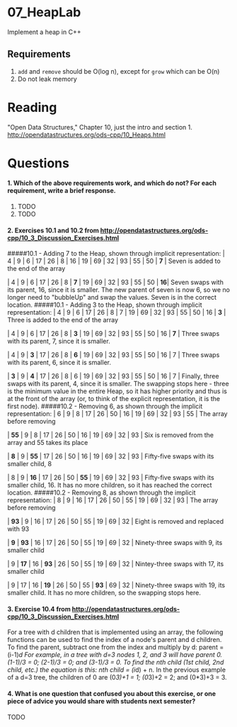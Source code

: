 07_HeapLab
==============

Implement a heap in C++

Requirements
------------

1. `add` and `remove` should be O(log n), except for `grow` which can be O(n)
2. Do not leak memory

Reading
=======
"Open Data Structures," Chapter 10, just the intro and section 1. http://opendatastructures.org/ods-cpp/10_Heaps.html

Questions
=========

#### 1. Which of the above requirements work, and which do not? For each requirement, write a brief response.

1. TODO
2. TODO

#### 2. Exercises 10.1 and 10.2 from http://opendatastructures.org/ods-cpp/10_3_Discussion_Exercises.html
#####10.1 - Adding 7 to the Heap, shown through implicit representation:
| 4 | 9 | 6 | 17 | 26 | 8 | 16 | 19 | 69 | 32 | 93 | 55 | 50 | **7** | Seven is added to the end of the array

| 4 | 9 | 6 | 17 | 26 | 8 | **7** | 19 | 69 | 32 | 93 | 55 | 50 | **16**| Seven swaps with its parent, 16, since it is smaller. The new parent of seven is now 6, so we no longer need to "bubbleUp" and swap the values. Seven is in the correct location.
#####10.1 - Adding 3 to the Heap, shown through implicit representation: 
| 4 | 9 | 6 | 17 | 26 | 8 | 7 | 19 | 69 | 32 | 93 | 55 | 50 | 16 | **3** | Three is added to the end of the array

| 4 | 9 | 6 | 17 | 26 | 8 | **3** | 19 | 69 | 32 | 93 | 55 | 50 | 16 | **7** | Three swaps with its parent, 7, since it is smaller.

| 4 | 9 | **3** | 17 | 26 | 8 | **6** | 19 | 69 | 32 | 93 | 55 | 50 | 16 | 7 | Three swaps with its parent, 6, since it is smaller.

| **3** | 9 | **4** | 17 | 26 | 8 | 6 | 19 | 69 | 32 | 93 | 55 | 50 | 16 | 7 | Finally, three swaps with its parent, 4, since it is smaller. The swapping stops here - three is the minimum value in the entire Heap, so it has higher priority and thus is at the front of the array (or, to think of the explicit representation, it is the first node).
#####10.2 - Removing 6, as shown through the implicit representation: 
| 6 | 9 | 8 | 17 | 26 | 50 | 16 | 19 | 69 | 32 | 93 | 55 | The array before removing

| **55** | 9 | 8 | 17 | 26 | 50 | 16 | 19 | 69 | 32 | 93 | Six is removed from the array and 55 takes its place

| **8** | 9 | **55** | 17 | 26 | 50 | 16 | 19 | 69 | 32 | 93 | Fifty-five swaps with its smaller child, 8

| 8 | 9 | **16** | 17 | 26 | 50 | **55** | 19 | 69 | 32 | 93 | Fifty-five swaps with its smaller child, 16.  It has no more children, so it has reached the correct location.
#####10.2 - Removing 8, as shown through the implicit representation: 
| 8 | 9 | 16 | 17 | 26 | 50 | 55 | 19 | 69 | 32 | 93 | The array before removing

| **93** | 9 | 16 | 17 | 26 | 50 | 55 | 19 | 69 | 32 | Eight is removed and replaced with 93

| **9** | **93** | 16 | 17 | 26 | 50 | 55 | 19 | 69 | 32 | Ninety-three swaps with 9, its smaller child

| 9 | **17** | 16 | **93** | 26 | 50 | 55 | 19 | 69 | 32 | Nintey-three swaps with 17, its smaller child

| 9 | 17 | 16 | **19** | 26 | 50 | 55 | **93** | 69 | 32 | Ninety-three swaps with 19, its smaller child. It has no more children, so the swapping stops here.
#### 3. Exercise 10.4 from http://opendatastructures.org/ods-cpp/10_3_Discussion_Exercises.html
For a tree with d children that is implemented using an array, the following functions can be used to find the index of a node's parent and d children.  To find the parent, subtract one from the index and multiply by d: parent = (i-1)*d For example, in a tree with d=3 nodes 1, 2, and 3 will have parent 0. (1-1)/3 = 0; (2-1)/3 = 0; and (3-1)/3 = 0.
To find the nth child (1st child, 2nd child, etc.) the equation is this: nth child = (i*d) + n. In the previous example of a d=3 tree, the children of 0 are (0*3)+1 = 1; (0*3)+2 = 2; and (0*3)+3 = 3.  
#### 4. What is one question that confused you about this exercise, or one piece of advice you would share with students next semester?

TODO